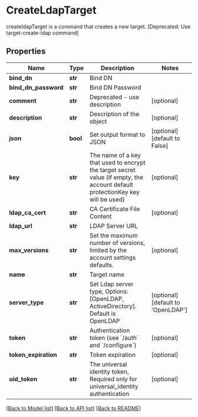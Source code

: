 # CreateLdapTarget

createldapTarget is a command that creates a new target. [Deprecated: Use target-create-ldap command]
## Properties
Name | Type | Description | Notes
------------ | ------------- | ------------- | -------------
**bind_dn** | **str** | Bind DN | 
**bind_dn_password** | **str** | Bind DN Password | 
**comment** | **str** | Deprecated - use description | [optional] 
**description** | **str** | Description of the object | [optional] 
**json** | **bool** | Set output format to JSON | [optional] [default to False]
**key** | **str** | The name of a key that used to encrypt the target secret value (if empty, the account default protectionKey key will be used) | [optional] 
**ldap_ca_cert** | **str** | CA Certificate File Content | [optional] 
**ldap_url** | **str** | LDAP Server URL | 
**max_versions** | **str** | Set the maximum number of versions, limited by the account settings defaults. | [optional] 
**name** | **str** | Target name | 
**server_type** | **str** | Set Ldap server type, Options:[OpenLDAP, ActiveDirectory]. Default is OpenLDAP | [optional] [default to 'OpenLDAP']
**token** | **str** | Authentication token (see &#x60;/auth&#x60; and &#x60;/configure&#x60;) | [optional] 
**token_expiration** | **str** | Token expiration | [optional] 
**uid_token** | **str** | The universal identity token, Required only for universal_identity authentication | [optional] 

[[Back to Model list]](../README.md#documentation-for-models) [[Back to API list]](../README.md#documentation-for-api-endpoints) [[Back to README]](../README.md)



